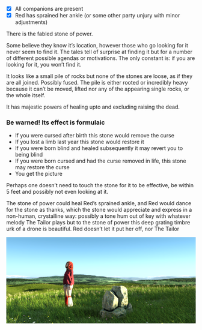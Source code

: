  - [x] All companions are present
 - [x] Red has sprained her ankle (or some other party unjury with minor adjustments)

There is the fabled stone of power. 

Some believe they know it’s location, however those who go looking for it never seem to find it. The tales tell of surprise at finding it but for a number of different possible agendas or motivations. The only constant is: if you are looking for it, you won’t find it.

It looks like a small pile of rocks but none of the stones are loose, as if they are all joined. Possibly fused. The pile is either rooted or incredibly heavy because it can’t be moved, lifted nor any of the appearing single rocks, or the whole itself.

It has majestic powers of healing upto and excluding raising the dead.

### Be warned! Its effect is formulaic
- If you were cursed after birth this stone would remove the curse
- If you lost a limb last year this stone would restore it
- If you were born blind and healed subsequently it may revert you to being blind
- If you were born cursed and had the curse removed in life, this stone may restore the curse
- You get the picture

Perhaps one doesn’t need to touch the stone for it to be effective, be within 5 feet and possibly not even looking at it.

The stone of power could heal Red’s sprained ankle, and Red would dance for the stone as thanks, which the stone would appreciate and express in a non-human, crystalline way: possibly a tone hum out of key with whatever melody The Tailor plays but to the stone of power this deep grating timbre urk of a drone is beautiful. Red doesn’t let it put her off, nor The Tailor

![Red at the Stone of Power](https://github.com/PunkUnicorn/The-Return-of-Tom-Thumb/blob/master/RedRidingHood/red_and_the_stone_of_power.png)
